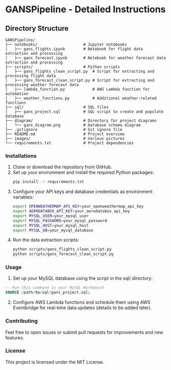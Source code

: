 # GANSPipeline - Detailed Instructions

## Directory Structure

```plaintext
GANSPipeline/
├── notebooks/                    # Jupyter notebooks
│   ├── gans_flights.ipynb        # Notebook for flight data extraction and processing
│   ├── gans_forecast.ipynb       # Notebook for weather forecast data extraction and processing
├── scripts/                      # Python scripts
│   ├── gans_flights_clean_script.py  # Script for extracting and processing flight data
│   ├── gans_forecast_clean_script.py # Script for extracting and processing weather forecast data
│   ├── lambda_function.py            # AWS Lambda function for automation
│   ├── weather_functions.py          # Additional weather-related functions
├── sql/                          # SQL files
│   ├── gans_project.sql          # SQL script to create and populate database
├── diagram/                      # Directory for project diagrams
│   └── gans_diagram.png          # Database schema diagram
├── .gitignore                    # Git ignore file
├── README.md                     # Project overview
├── images/                       # Various pictures
└── requirements.txt              # Project dependencies
```


### Installations

1. Clone or download the repository from GitHub.
2. Set up your environment and install the required Python packages:
   ```bash
   pip install -r requirements.txt
   ```
3. Configure your API keys and database credentials as environment variables:
   ```bash
   export OPENWEATHERMAP_API_KEY=your_openweathermap_api_key
   export AERODATABOX_API_KEY=your_aerodatabox_api_key
   export MYSQL_USER=your_mysql_user
   export MYSQL_PASSWORD=your_mysql_password
   export MYSQL_HOST=your_mysql_host
   export MYSQL_DB=your_mysql_database
   ```
4. Run the data extraction scripts:
   ```bash
   python scripts/gans_flights_clean_script.py
   python scripts/gans_forecast_clean_script.py
   ````

### Usage

1.	Set up your MySQL database using the script in the sql/ directory:
   ```sql
   -- Run this command in your MySQL Workbench
   SOURCE /path/to/sql/gans_project.sql;
   ````
2. Configure AWS Lambda functions and schedule them using AWS Eventbridge for real-time data updates (details to be added later).

### Contributing

Feel free to open issues or submit pull requests for improvements and new features.

### License

This project is licensed under the MIT License.

